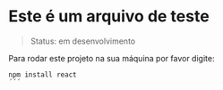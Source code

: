 # Este é um arquivo de teste

> Status: em desenvolvimento

Para rodar este projeto na sua máquina por favor digite:
```
npm install react
´´´
